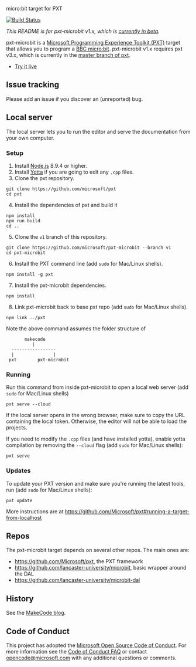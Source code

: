  micro:bit target for PXT

[![Build Status](https://travis-ci.org/Microsoft/pxt-microbit.svg?branch=v1)](https://travis-ci.org/Microsoft/pxt-microbit)

*This README is for pxt-microbit v1.x, which is [currently in beta](https://makecode.com/blog/microbit/v1-beta).*

pxt-microbit is a [Microsoft Programming Experience Toolkit (PXT)](https://github.com/Microsoft/pxt) target that allows you to program a [BBC micro:bit](https://microbit.org/). pxt-microbit v1.x requires pxt v3.x, which is currently in the [master branch of pxt](https://github.com/Microsoft/pxt/tree/master).

* [Try it live](https://makecode.microbit.org/beta)

## Issue tracking

Please add an issue if you discover an (unreported) bug.

## Local server

The local server lets you to run the editor and serve the documentation from your own computer.

### Setup

1. Install [Node.js](https://nodejs.org/) 8.9.4 or higher.
2. Install [Yotta](http://docs.yottabuild.org/) if you are going to edit any `.cpp` files.
3. Clone the pxt repository.
```
git clone https://github.com/microsoft/pxt
cd pxt
```
4. Install the dependencies of pxt and build it
```
npm install
npm run build
cd ..
```
5. Clone the `v1` branch of this repository.
```
git clone https://github.com/microsoft/pxt-microbit --branch v1
cd pxt-microbit
```
6. Install the PXT command line (add `sudo` for Mac/Linux shells).
```
npm install -g pxt
```
7. Install the pxt-microbit dependencies.
```
npm install
```
8. Link pxt-microbit back to base pxt repo (add `sudo` for Mac/Linux shells).
```
npm link ../pxt
```
Note the above command assumes the folder structure of   
```
       makecode
          |
  -----------------
  |               |
 pxt        pxt-microbit
 ```

### Running

Run this command from inside pxt-microbit to open a local web server (add `sudo` for Mac/Linux shells)
```
pxt serve --cloud
```
If the local server opens in the wrong browser, make sure to copy the URL containing the local token. 
Otherwise, the editor will not be able to load the projects.

If you need to modify the `.cpp` files (and have installed yotta), enable yotta compilation by removing the `--cloud` flag (add `sudo` for Mac/Linux shells):
```
pxt serve
```

### Updates

To update your PXT version and make sure you're running the latest tools, run (add `sudo` for Mac/Linux shells):
```
pxt update
```

More instructions are at https://github.com/Microsoft/pxt#running-a-target-from-localhost

## Repos 

The pxt-microbit target depends on several other repos. The main ones are:
- https://github.com/Microsoft/pxt, the PXT framework
- https://github.com/lancaster-university/microbit, basic wrapper around the DAL
- https://github.com/lancaster-university/microbit-dal

## History

See the [MakeCode blog](https://makecode.com/blog).

## Code of Conduct

This project has adopted the [Microsoft Open Source Code of Conduct](https://opensource.microsoft.com/codeofconduct/). For more information see the [Code of Conduct FAQ](https://opensource.microsoft.com/codeofconduct/faq/) or contact [opencode@microsoft.com](mailto:opencode@microsoft.com) with any additional questions or comments.
